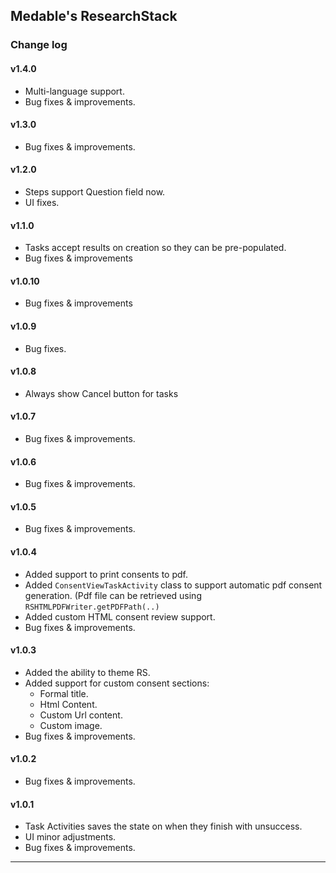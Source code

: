 ## Medable's ResearchStack

### Change log

#### v1.4.0
- Multi-language support.
- Bug fixes & improvements.

#### v1.3.0
- Bug fixes & improvements.

#### v1.2.0
- Steps support Question field now.
- UI fixes.

#### v1.1.0

- Tasks accept results on creation so they can be pre-populated.
- Bug fixes & improvements

#### v1.0.10

- Bug fixes & improvements

#### v1.0.9

- Bug fixes.

#### v1.0.8

- Always show Cancel button for tasks

#### v1.0.7

- Bug fixes & improvements.

#### v1.0.6

- Bug fixes & improvements.

#### v1.0.5

- Bug fixes & improvements.

#### v1.0.4

- Added support to print consents to pdf.
- Added `ConsentViewTaskActivity` class to support automatic pdf consent generation. (Pdf file can be retrieved using `RSHTMLPDFWriter.getPDFPath(..)`
- Added custom HTML consent review support.
- Bug fixes & improvements.

#### v1.0.3

- Added the ability to theme RS.
- Added support for custom consent sections:
   - Formal title.
   - Html Content.
   - Custom Url content.
   - Custom image.
- Bug fixes & improvements.

#### v1.0.2

- Bug fixes & improvements.

#### v1.0.1

- Task Activities saves the state on when they finish with unsuccess.
- UI minor adjustments.
- Bug fixes & improvements.

---
